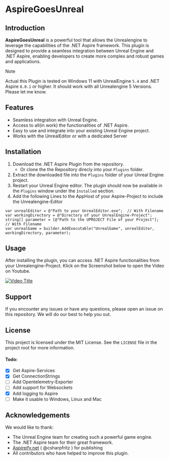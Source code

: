# AspireGoesUnreal

## Introduction

**AspireGoesUnreal** is a powerful tool that allows the Unrealengine to leverage the capabilities of the .NET Aspire framework. This plugin is designed to provide a seamless integration between Unreal Engine and .NET Aspire, enabling developers to create more complex and robust games and applications.

> [!NOTE]
> Actual this Plugin is tested on Windows 11 with UnrealEngine `5.4` and .NET Aspire `8.0.1` or higher.
It should work with all Unrealengine 5 Versions. Please let me know.

## Features

- Seamless integration with Unreal Engine.
- Access to all(in work) the functionalities of .NET Aspire.
- Easy to use and integrate into your existing Unreal Engine project.
- Works with the UnrealEditor or with a dedicated Server

## Installation

1. Download the .NET Aspire Plugin from the repository.
   - Or clone the the Repository direcly into your `Plugins` folder.
2. Extract the downloaded file into the `Plugins` folder of your Unreal Engine project.
3. Restart your Unreal Engine editor. The plugin should now be available in the `Plugins` window under the `Installed` section.
4. Add the following Lines to the AppHost of your Aspire-Project to include the Unrealengine-Editor

```
var unrealEditor = @"Path to your UnrealEditor.exe";  // With Filename
var workingDirectory = @"Directory of your UnrealEngine-Project";
string[] parameter = [@"Path to the UPROJECT File of your Project"];  // With Filename
var unrealGame = builder.AddExecutable("UnrealGame", unrealEditor, workingDirectory, parameter);
```

## Usage

After installing the plugin, you can access .NET Aspire functionalities from your Unrealengine-Project.
Klick on the Screenshot below to open the Video on Youtube.

[![Video Title](https://img.youtube.com/vi/u43sRzUpY8Y/0.jpg)](https://www.youtube.com/watch?v=u43sRzUpY8Y)

## Support

If you encounter any issues or have any questions, please open an issue on this repository. We will do our best to help you out.

## License

This project is licensed under the MIT License. See the `LICENSE` file in the project root for more information.

#### Todo:
- [X] Get Aspire-Services
- [X] Get ConnectionStrings
- [ ] Add Opentelemetry-Exporter
- [ ] Add support for Websockets
- [X] Add logging to Aspire
- [ ] Make it usable to Windows, Linux and Mac

## Acknowledgements

We would like to thank:

- The Unreal Engine team for creating such a powerful game engine.
- The .NET Aspire team for their great framework.
- [Aspireify.net](https://aspireify.net/a/240517/aspire-goes-unreal) ( @csharpfritz ) for publishing
- All contributors who have helped to improve this plugin.

